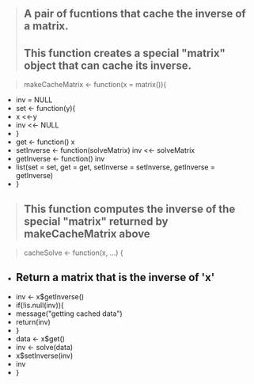 > ## A pair of fucntions that cache the inverse of a matrix.
> ## This function creates a special "matrix" object that can cache its inverse.

> makeCacheMatrix <- function(x = matrix()){
+ inv = NULL
+ set <- function(y){
+ x <<-y
+ inv <<- NULL
+ }
+ get <- function() x
+ setInverse <- function(solveMatrix) inv <<- solveMatrix
+ getInverse <- function() inv
+ list(set = set, get = get, setInverse = setInverse, getInverse = getInverse)
+ }
> ## This function computes the inverse of the special "matrix" returned by makeCacheMatrix above

> cacheSolve <- function(x, ...) {
+ ## Return a matrix that is the inverse of 'x'
+ inv <- x$getInverse()
+ if(!is.null(inv)){
+ message("getting cached data")
+ return(inv)
+ }
+ data <- x$get()
+ inv <- solve(data)
+ x$setInverse(inv)
+ inv
+ }


